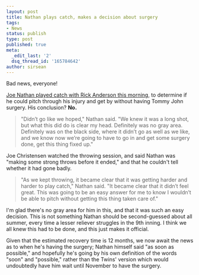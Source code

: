 ```yaml
---
layout: post
title: Nathan plays catch, makes a decision about surgery
tags:
- News
status: publish
type: post
published: true
meta:
  _edit_last: '2'
  dsq_thread_id: '165784642'
author: sirsean
---
```

Bad news, everyone!

[Joe Nathan played catch with Rick Anderson this morning](http://www.startribune.com/sports/twins/blogs/88759362.html), to determine if he could pitch through his injury and get by without having Tommy John surgery. His conclusion? **No.**

> "Didn’t go like we hoped," Nathan said. "We knew it was a long shot, but what this did do is clear my head. Definitely was no gray area. Definitely was on the black side, where it didn’t go as well as we like, and we know now we’re going to have to go in and get some surgery done, get this thing fixed up."

Joe Christensen watched the throwing session, and said Nathan was "making some strong throws before it ended," and that he couldn't tell whether it had gone badly.

> "As we kept throwing, it became clear that it was getting harder and harder to play catch," Nathan said. "It became clear that it didn’t feel great. This was going to be an easy answer for me to know I wouldn’t be able to pitch without getting this thing taken care of."

I'm glad there's no gray area for him in this, and that it was such an easy decision. This is not something Nathan should be second-guessed about all summer, every time a lesser reliever struggles in the 9th inning. I think we all knew this had to be done, and this just makes it official.

Given that the estimated recovery time is 12 months, we now await the news as to when he's having the surgery; Nathan himself said "as soon as possible," and hopefully he's going by his own definition of the words "soon" and "possible," rather than the Twins' version which would undoubtedly have him wait until November to have the surgery.

